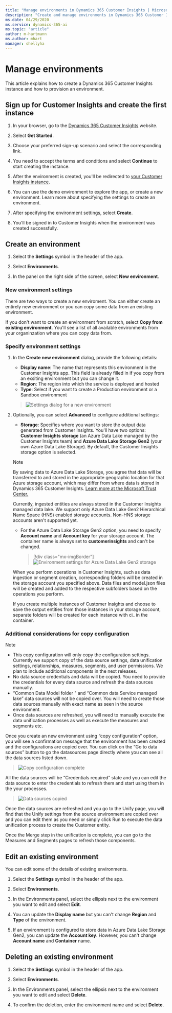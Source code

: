 ```yaml
---
title: "Manage environments in Dynamics 365 Customer Insights | Microsoft Docs"
description: "Create and manage environments in Dynamics 365 Customer Insights."
ms.date: 04/29/2020
ms.service: dynamics-365-ai
ms.topic: "article"
author: m-hartmann
ms.author: mhart
manager: shellyha
---
```


# Manage environments

This article explains how to create a Dynamics 365 Customer Insights instance and how to provision an environment.

## Sign up for Customer Insights and create the first instance

1. In your browser, go to the [Dynamics 365 Customer Insights](https://dynamics.microsoft.com/ai/customer-insights/) website.

2. Select **Get Started**.

3. Choose your preferred sign-up scenario and select the corresponding link.

4. You need to accept the terms and conditions and select **Continue** to start creating the instance.

5. After the environment is created, you'll be redirected to [your Customer Insights instance](https://home.ci.ai.dynamics.com).

6. You can use the demo environment to explore the app, or create a new environment. Learn more about specifying the settings to create an environment.

7. After specifying the environment settings, select **Create**.

8. You'll be signed in to Customer Insights when the environment was created successfully.

## Create an environment

1. Select the **Settings** symbol in the header of the app.

2. Select **Environments**.

3. In the panel on the right side of the screen, select **New environment**.

### New environment settings

There are two ways to create a new enviroment. You can either create an entirely new environment or you can copy some data from an existing environment. 

If you don't want to create an environment from scratch, select **Copy from existing environment**. You'll see a list of all available environments from your organinzation where you can copy data from.

### Specify environment settings

1. In the **Create new environment** dialog, provide the following details:
   - **Display name**: The name that represents this environment in the Customer Insights app. This field is already filled in if you copy from an exsiting environment but you can change it.
   - **Region**: The region into which the service is deployed and hosted
   - **Type**: Select if you want to create a Production environment or a Sandbox environment
    > ![Settings dialog for a new environment](media/provisioning-copy-configuration.png)
    
2. Optionally, you can select **Advanced** to configure additional settings:

   - **Storage**: Specifies where you want to store the output data generated from Customer Insights. You'll have two options: **Customer Insights storage** (an Azure Data Lake managed by the Customer Insights team) and **Azure Data Lake Storage Gen2** (your own Azure Data Lake Storage). By default, the Customer Insights storage option is selected.

   > [!NOTE]
   > By saving data to Azure Data Lake Storage, you agree that data will be transferred to and stored in the appropriate geographic location for that Azure storage account, which may differ from where data is stored in Dynamics 365 Customer Insights. [Learn more at the Microsoft Trust Center.](https://www.microsoft.com/trust-center)
   >
   > Currently, ingested entities are always stored in the Customer Insights managed data lake.
   > We support only Azure Data Lake Gen2 Hierarchical Name Space (HNS) enabled storage accounts. Non-HNS storage accounts aren't supported yet.

   - For the Azure Data Lake Storage Gen2 option, you need to specify **Account name** and **Account key** for your storage account. The container name is always set to **customerinsights** and can't be changed.
     > [!div class="mx-imgBorder"]
     > ![Environment settings for Azure Data Lake Gen2 storage](media/environment-settings-dialog.png)

   When you perform operations in Customer Insights, such as data ingestion or segment creation, corresponding folders will be created in the storage account you specified above. Data files and model.json files will be created and added to the respective subfolders based on the operations you perform.

   If you create multiple instances of Customer Insights and choose to save the output entities from those instances in your storage account, separate folders will be created for each instance with ci_<instanceid> in the container.

### Additional considerations for copy configuration

 > [!NOTE]
   - This copy configuration will only copy the configuration settings. Currently we support copy of the data source settings, data unification settings, relationships, measures, segments, and user permissions. We plan to include additional components in the next releases.
   - No data source credentials and data will be copied. You need to provide the credentials for every data source and refresh the data sources manually. 
   - “Common Data Model folder " and “Common data Service managed lake” data sources will not be copied over. You will need to create those data sources manually with exact name as seen in the source environment.
   - Once data sources are refreshed, you will need to manually execute the data unification processes as well as execute the measures and segments etc.
   
   Once you create an new environment using “copy configuration” option, you will see a confirmation message that the environment has been created and the configurations are copied over. You can click on the “Go to data sources” button to go the datasources page directly where you can see all the data sources listed down.

> ![Copy configuration complete](media/copy-configuration-complete.png)

All the data sources will be “Credentials required” state and you can edit the data source to enter the credentials to refresh them and start using them in the your processes.

> ![Data sources copied](media/data-sources-copied.png)

Once the data sources are refreshed and you go to the Unify page, you will find that the Unify settings from the source environment are copied over and you can edit them as you need or simply click Run to execute the data unification process to create the Customer entity.

Once the Merge step in the unification is complete, you can go to the Measures and Segments pages to refresh those components.
   
## Edit an existing environment

You can edit some of the details of existing environments.

1. Select the **Settings** symbol in the header of the app.

2. Select **Environments**.

3. In the Environments panel, select the ellipsis next to the environment you want to edit and select **Edit**.

4. You can update the **Display name** but you can't change **Region** and **Type** of the environment.

5. If an environment is configured to store data in Azure Data Lake Storage Gen2, you can update the **Account key**. However, you can't change **Account name** and **Container** name.

## Deleting an existing environment

1. Select the **Settings** symbol in the header of the app.

2. Select **Environments**.

3. In the Environments panel, select the ellipsis next to the environment you want to edit and select **Delete**.

4. To confirm the deletion, enter the environment name and select **Delete**.
